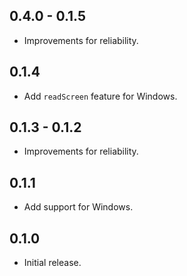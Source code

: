 ## 0.4.0 - 0.1.5
* Improvements for reliability.

## 0.1.4
* Add `readScreen` feature for Windows.

## 0.1.3 - 0.1.2
* Improvements for reliability.

## 0.1.1
* Add support for Windows.

## 0.1.0
* Initial release.
